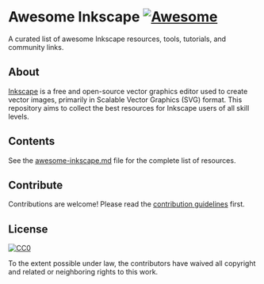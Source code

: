 # Awesome Inkscape [![Awesome](https://awesome.re/badge.svg)](https://awesome.re)

A curated list of awesome Inkscape resources, tools, tutorials, and community links.

## About

[Inkscape](https://inkscape.org/) is a free and open-source vector graphics editor used to create vector images, primarily in Scalable Vector Graphics (SVG) format. This repository aims to collect the best resources for Inkscape users of all skill levels.

## Contents

See the [awesome-inkscape.md](awesome-inkscape.md) file for the complete list of resources.

## Contribute

Contributions are welcome! Please read the [contribution guidelines](contributing.md) first.

## License

[![CC0](https://mirrors.creativecommons.org/presskit/buttons/88x31/svg/cc-zero.svg)](https://creativecommons.org/publicdomain/zero/1.0)

To the extent possible under law, the contributors have waived all copyright and related or neighboring rights to this work.
